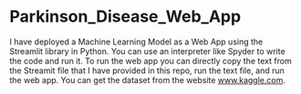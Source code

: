 # Parkinson_Disease_Web_App
I have deployed a Machine Learning Model as a Web App using the Streamlit library in Python. You can use an interpreter like Spyder to write the code and run it. To run the web app you can directly copy the text from the Streamit file that I have provided in this repo, run the text file, and run the web app. You can get the dataset from the website www.kaggle.com.

